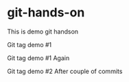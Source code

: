 # git-hands-on
This is demo git handson

Git tag demo #1

Git tag demo #1 Again

Git tag demo #2 After couple of commits